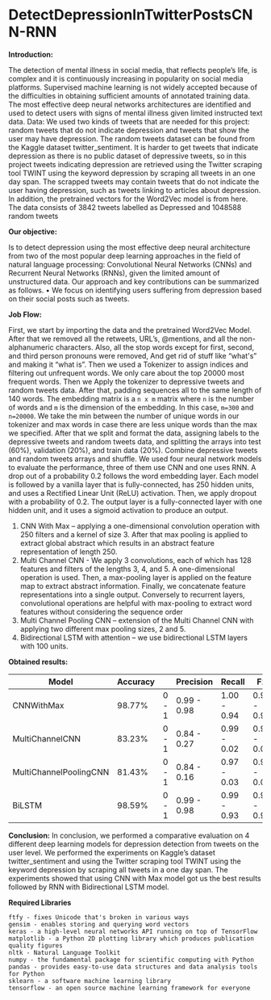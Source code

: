 # DetectDepressionInTwitterPostsCNN-RNN


**Introduction:**

The detection of mental illness in social media, that reflects people’s life, is complex and it is continuously increasing in popularity on social media platforms. Supervised machine learning is not widely accepted because of the difficulties in obtaining sufficient amounts of annotated training data. The most effective deep neural networks architectures are identified and used to detect users with signs of mental illness given limited instructed text data.
Data:
We used two kinds of tweets that are needed for this project: random tweets that do not indicate depression and tweets that show the user may have depression. The random tweets dataset can be found from the Kaggle dataset twitter_sentiment. It is harder to get tweets that indicate depression as there is no public dataset of depressive tweets, so in this project tweets indicating depression are retrieved using the Twitter scraping tool TWINT using the keyword depression by scraping all tweets in an one day span. The scrapped tweets may contain tweets that do not indicate the user having depression, such as tweets linking to articles about depression. In addition, the pretrained vectors for the Word2Vec model is from here. The data consists of 3842 tweets labelled as Depressed and 1048588 random tweets


**Our objective:**

Is to detect depression using the most effective deep neural architecture from two of the most popular deep learning approaches in the field of natural language processing: Convolutional Neural Networks (CNNs) and Recurrent Neural Networks (RNNs), given the limited amount of unstructured data.
Our approach and key contributions can be summarized as follows.
• We focus on identifying users suffering from depression based on their social posts such as tweets.


**Job Flow:**

First, we start by importing the data and the pretrained Word2Vec Model.
After that we removed all the retweets, URL’s, @mentions, and all the non-alphanumeric characters. Also, all the stop words except for first, second, and third person pronouns were removed, And get rid of stuff like “what's” and making it “what is”.
Then we used a Tokenizer to assign indices and filtering out unfrequent words. We only care about the top 20000 most frequent words.
Then we Apply the tokenizer to depressive tweets and random tweets data.
After that, padding sequences all to the same length of 140 words.
The embedding matrix is a `n x m` matrix where `n` is the number of words and `m` is the dimension of the embedding. In this case, `m=300` and `n=20000`. We take the min between the number of unique words in our tokenizer and max words in case there are less unique words than the max we specified.
After that we split and format the data, assigning labels to the depressive tweets and random tweets data, and splitting the arrays into test (60%), validation (20%), and train data (20%). Combine depressive tweets and random tweets arrays and shuffle.
We used four neural network models to evaluate the performance, three of them use CNN and one uses RNN. A drop out of a probability 0.2 follows the word embedding layer. Each model is followed by a vanilla layer that is fully-connected, has 250 hidden units, and uses a Rectified Linear Unit (ReLU) activation. Then, we apply dropout with a probability of 0.2. The output layer is a fully-connected layer with one hidden unit, and it uses a sigmoid activation to produce an output.

1)	CNN With Max – applying a one-dimensional convolution operation with 250 filters and a kernel of size 3. After that max pooling is applied to extract global          abstract which results in an abstract feature representation of length 250.
2)	Multi Channel CNN - We apply 3 convolutions, each of which has 128 features and filters of the lengths 3, 4, and 5. A one-dimensional operation is used. Then, a max-pooling layer is applied on the feature map to extract abstract information. Finally, we concatenate feature representations into a single output. Conversely to recurrent layers, convolutional operations are helpful with max-pooling to extract word features without considering the sequence order
3)	Multi Channel Pooling CNN – extension of the Multi Channel CNN with applying two different max pooling sizes, 2 and 5.
4)	Bidirectional LSTM with attention – we use bidirectional LSTM layers with 100 units.


**Obtained results:**

| Model | Accuracy || Precision | Recall | F1 |
| --- | --- |--- | --- |--- | --- |
| CNNWithMax | 98.77% | 0 - 1 | 0.99 - 0.98 | 1.00 - 0.94 | 0.99 - 0.96 |
| MultiChannelCNN | 83.23% | 0 - 1 | 0.84 - 0.27 | 0.99 - 0.02 | 0.91 - 0.04 |
| MultiChannelPoolingCNN | 81.43% | 0 - 1 | 0.84 - 0.16 | 0.97 - 0.03 | 0.90 - 0.05 |
| BiLSTM | 98.59% | 0 - 1 | 0.99 - 0.98 | 0.99 - 0.93 | 0.99 - 0.96 |



**Conclusion:**
In conclusion, we performed a comparative evaluation on 4 different deep learning models for depression detection from tweets on the user level.
We performed the experiments on Kaggle’s dataset twitter_sentiment and using the Twitter scraping tool TWINT using the keyword depression by scraping all tweets in a one day span.
The experiments showed that using CNN with Max model got us the best results followed by RNN with Bidirectional LSTM model.



**Required Libraries**

    ftfy - fixes Unicode that's broken in various ways
    gensim - enables storing and querying word vectors
    keras - a high-level neural networks API running on top of TensorFlow
    matplotlib - a Python 2D plotting library which produces publication quality figures
    nltk - Natural Language Toolkit
    numpy - the fundamental package for scientific computing with Python
    pandas - provides easy-to-use data structures and data analysis tools for Python
    sklearn - a software machine learning library
    tensorflow - an open source machine learning framework for everyone
